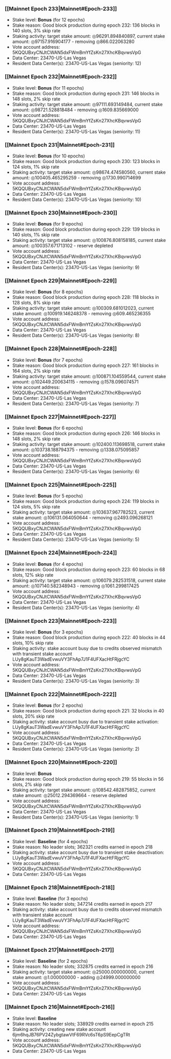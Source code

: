 ### [[Mainnet Epoch 233|Mainnet#Epoch-233]]
* Stake level: **Bonus** (for 12 epochs)
* Stake reason: Good block production during epoch 232: 136 blocks in 140 slots, 3% skip rate
* Staking activity: target stake amount: ◎96291.894840897, current stake amount: ◎97157.916904177 - removing ◎866.022063280
* Vote account address: 5KQQUBxyCNJtCWAN5dxFWmBmYfZsKn27XhcKBqvwsVpG
* Data Center: 23470-US-Las Vegas
* Resident Data Center(s): 23470-US-Las Vegas (seniority: 12)
### [[Mainnet Epoch 232|Mainnet#Epoch-232]]
* Stake level: **Bonus** (for 11 epochs)
* Stake reason: Good block production during epoch 231: 146 blocks in 148 slots, 2% skip rate
* Staking activity: target stake amount: ◎97111.693149484, current stake amount: ◎98721.528818484 - removing ◎1609.835669000
* Vote account address: 5KQQUBxyCNJtCWAN5dxFWmBmYfZsKn27XhcKBqvwsVpG
* Data Center: 23470-US-Las Vegas
* Resident Data Center(s): 23470-US-Las Vegas (seniority: 11)
### [[Mainnet Epoch 231|Mainnet#Epoch-231]]
* Stake level: **Bonus** (for 10 epochs)
* Stake reason: Good block production during epoch 230: 123 blocks in 124 slots, 1% skip rate
* Staking activity: target stake amount: ◎98674.474580560, current stake amount: ◎100405.465295259 - removing ◎1730.990714699
* Vote account address: 5KQQUBxyCNJtCWAN5dxFWmBmYfZsKn27XhcKBqvwsVpG
* Data Center: 23470-US-Las Vegas
* Resident Data Center(s): 23470-US-Las Vegas (seniority: 10)
### [[Mainnet Epoch 230|Mainnet#Epoch-230]]
* Stake level: **Bonus** (for 9 epochs)
* Stake reason: Good block production during epoch 229: 139 blocks in 140 slots, 1% skip rate
* Staking activity: target stake amount: ◎100876.808158185, current stake amount: ◎100357.671713102 - reserve depleted
* Vote account address: 5KQQUBxyCNJtCWAN5dxFWmBmYfZsKn27XhcKBqvwsVpG
* Data Center: 23470-US-Las Vegas
* Resident Data Center(s): 23470-US-Las Vegas (seniority: 9)
### [[Mainnet Epoch 229|Mainnet#Epoch-229]]
* Stake level: **Bonus** (for 8 epochs)
* Stake reason: Good block production during epoch 228: 118 blocks in 128 slots, 8% skip rate
* Staking activity: target stake amount: ◎100309.681012023, current stake amount: ◎100919.146248378 - removing ◎609.465236355
* Vote account address: 5KQQUBxyCNJtCWAN5dxFWmBmYfZsKn27XhcKBqvwsVpG
* Data Center: 23470-US-Las Vegas
* Resident Data Center(s): 23470-US-Las Vegas (seniority: 8)
### [[Mainnet Epoch 228|Mainnet#Epoch-228]]
* Stake level: **Bonus** (for 7 epochs)
* Stake reason: Good block production during epoch 227: 161 blocks in 164 slots, 2% skip rate
* Staking activity: target stake amount: ◎100871.104559544, current stake amount: ◎102449.200634115 - removing ◎1578.096074571
* Vote account address: 5KQQUBxyCNJtCWAN5dxFWmBmYfZsKn27XhcKBqvwsVpG
* Data Center: 23470-US-Las Vegas
* Resident Data Center(s): 23470-US-Las Vegas (seniority: 7)
### [[Mainnet Epoch 227|Mainnet#Epoch-227]]
* Stake level: **Bonus** (for 6 epochs)
* Stake reason: Good block production during epoch 226: 146 blocks in 148 slots, 2% skip rate
* Staking activity: target stake amount: ◎102400.113698518, current stake amount: ◎103738.188794375 - removing ◎1338.075095857
* Vote account address: 5KQQUBxyCNJtCWAN5dxFWmBmYfZsKn27XhcKBqvwsVpG
* Data Center: 23470-US-Las Vegas
* Resident Data Center(s): 23470-US-Las Vegas (seniority: 6)
### [[Mainnet Epoch 225|Mainnet#Epoch-225]]
* Stake level: **Bonus** (for 5 epochs)
* Stake reason: Good block production during epoch 224: 119 blocks in 124 slots, 5% skip rate
* Staking activity: target stake amount: ◎103637.967782523, current stake amount: ◎106131.064050644 - removing ◎2493.096268121
* Vote account address: 5KQQUBxyCNJtCWAN5dxFWmBmYfZsKn27XhcKBqvwsVpG
* Data Center: 23470-US-Las Vegas
* Resident Data Center(s): 23470-US-Las Vegas (seniority: 5)
### [[Mainnet Epoch 224|Mainnet#Epoch-224]]
* Stake level: **Bonus** (for 4 epochs)
* Stake reason: Good block production during epoch 223: 60 blocks in 68 slots, 12% skip rate
* Staking activity: target stake amount: ◎106079.282531518, current stake amount: ◎107140.582348943 - removing ◎1061.299817425
* Vote account address: 5KQQUBxyCNJtCWAN5dxFWmBmYfZsKn27XhcKBqvwsVpG
* Data Center: 23470-US-Las Vegas
* Resident Data Center(s): 23470-US-Las Vegas (seniority: 4)
### [[Mainnet Epoch 223|Mainnet#Epoch-223]]
* Stake level: **Bonus** (for 3 epochs)
* Stake reason: Good block production during epoch 222: 40 blocks in 44 slots, 10% skip rate
* Staking activity: stake account busy due to credits observed mismatch with transient stake account LUy8gKauT3WadEvwuVY3FhAp7J1F4UFXacHtFRjgcYC
* Vote account address: 5KQQUBxyCNJtCWAN5dxFWmBmYfZsKn27XhcKBqvwsVpG
* Data Center: 23470-US-Las Vegas
* Resident Data Center(s): 23470-US-Las Vegas (seniority: 3)
### [[Mainnet Epoch 222|Mainnet#Epoch-222]]
* Stake level: **Bonus** (for 2 epochs)
* Stake reason: Good block production during epoch 221: 32 blocks in 40 slots, 20% skip rate
* Staking activity: stake account busy due to transient stake activation: LUy8gKauT3WadEvwuVY3FhAp7J1F4UFXacHtFRjgcYC
* Vote account address: 5KQQUBxyCNJtCWAN5dxFWmBmYfZsKn27XhcKBqvwsVpG
* Data Center: 23470-US-Las Vegas
* Resident Data Center(s): 23470-US-Las Vegas (seniority: 2)
### [[Mainnet Epoch 220|Mainnet#Epoch-220]]
* Stake level: **Bonus**
* Stake reason: Good block production during epoch 219: 55 blocks in 56 slots, 2% skip rate
* Staking activity: target stake amount: ◎108542.482875852, current stake amount: ◎25012.294369664 - reserve depleted
* Vote account address: 5KQQUBxyCNJtCWAN5dxFWmBmYfZsKn27XhcKBqvwsVpG
* Data Center: 23470-US-Las Vegas
* Resident Data Center(s): 23470-US-Las Vegas (seniority: 1)
### [[Mainnet Epoch 219|Mainnet#Epoch-219]]
* Stake level: **Baseline** (for 4 epochs)
* Stake reason: No leader slots; 362321 credits earned in epoch 218
* Staking activity: stake account busy due to transient stake deactivation: LUy8gKauT3WadEvwuVY3FhAp7J1F4UFXacHtFRjgcYC
* Vote account address: 5KQQUBxyCNJtCWAN5dxFWmBmYfZsKn27XhcKBqvwsVpG
* Data Center: 23470-US-Las Vegas
### [[Mainnet Epoch 218|Mainnet#Epoch-218]]
* Stake level: **Baseline** (for 3 epochs)
* Stake reason: No leader slots; 347214 credits earned in epoch 217
* Staking activity: stake account busy due to credits observed mismatch with transient stake account LUy8gKauT3WadEvwuVY3FhAp7J1F4UFXacHtFRjgcYC
* Vote account address: 5KQQUBxyCNJtCWAN5dxFWmBmYfZsKn27XhcKBqvwsVpG
* Data Center: 23470-US-Las Vegas
### [[Mainnet Epoch 217|Mainnet#Epoch-217]]
* Stake level: **Baseline** (for 2 epochs)
* Stake reason: No leader slots; 332875 credits earned in epoch 216
* Staking activity: target stake amount: ◎25000.000000000, current stake amount: ◎1.000000000 - adding ◎24999.000000000
* Vote account address: 5KQQUBxyCNJtCWAN5dxFWmBmYfZsKn27XhcKBqvwsVpG
* Data Center: 23470-US-Las Vegas
### [[Mainnet Epoch 216|Mainnet#Epoch-216]]
* Stake level: **Baseline**
* Stake reason: No leader slots; 338929 credits earned in epoch 215
* Staking activity: creating new stake account 6jm6hqJB76PV24ZybgtawVtF69RVc6sT6pS9EepCgTRt
* Vote account address: 5KQQUBxyCNJtCWAN5dxFWmBmYfZsKn27XhcKBqvwsVpG
* Data Center: 23470-US-Las Vegas